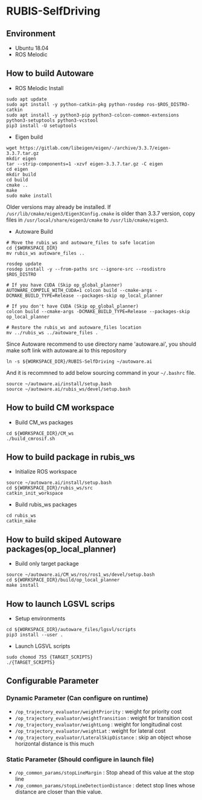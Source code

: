 # RUBIS-SelfDriving

## Environment

- Ubuntu 18.04
- ROS Melodic

## How to build Autoware

* ROS Melodic Install
```
sudo apt update
sudo apt install -y python-catkin-pkg python-rosdep ros-$ROS_DISTRO-catkin
sudo apt install -y python3-pip python3-colcon-common-extensions python3-setuptools python3-vcstool
pip3 install -U setuptools
```

* Eigen build
```
wget https://gitlab.com/libeigen/eigen/-/archive/3.3.7/eigen-3.3.7.tar.gz
mkdir eigen
tar --strip-components=1 -xzvf eigen-3.3.7.tar.gz -C eigen
cd eigen
mkdir build
cd build
cmake ..
make
sudo make install
```

Older versions may already be installed. If `/usr/lib/cmake/eigen3/Eigen3Config.cmake` is older than 3.3.7 version, copy files in `/usr/local/share/eigen3/cmake` to `/usr/lib/cmake/eigen3`.


* Autoware Build
```
# Move the rubis_ws and autoware_files to safe location
cd {$WORKSPACE_DIR}
mv rubis_ws autoware_files ..

rosdep update
rosdep install -y --from-paths src --ignore-src --rosdistro $ROS_DISTRO

# If you have CUDA (Skip op_global_planner)
AUTOWARE_COMPILE_WITH_CUDA=1 colcon build --cmake-args -DCMAKE_BUILD_TYPE=Release --packages-skip op_local_planner

# If you don't have CUDA (Skip op_global_planner)
colcon build --cmake-args -DCMAKE_BUILD_TYPE=Release --packages-skip op_local_planner

# Restore the rubis_ws and autoware_files location
mv ../rubis_ws ../autoware_files .

```

Since Autoware recommend to use directory name 'autoware.ai', you should make soft link with autoware.ai to this repository
```
ln -s ${WORKSPACE_DIR}/RUBIS-SelfDriving ~/autoware.ai
```

And it is recommned to add below sourcing command in your `~/.bashrc` file.
```
source ~/autoware.ai/install/setup.bash
source ~/autoware.ai/rubis_ws/devel/setup.bash
```

## How to build CM workspace
* Build CM_ws packages
```
cd ${WORKSPACE_DIR}/CM_ws
./build_cmrosif.sh
```

## How to build package in rubis_ws

* Initialize ROS workspace
```
source ~/autoware.ai/install/setup.bash
cd ${WORKSPACE_DIR}/rubis_ws/src
catkin_init_workspace
```

* Build rubis_ws packages
```
cd rubis_ws
catkin_make
```

## How to build skiped Autoware packages(op_local_planner)
* Build only target package
```
source ~/autoware.ai/CM_ws/ros/ros1_ws/devel/setup.bash
cd ${WORKSPACE_DIR}/build/op_local_planner
make install
```

## How to launch LGSVL scrips
* Setup environments
```
cd ${WORKSPACE_DIR}/autoware_files/lgsvl/scripts
pip3 install --user .
```

* Launch LGSVL scripts
```
sudo chomod 755 {TARGET_SCRIPTS}
./{TARGET_SCRIPTS}
```

## Configurable Parameter

### Dynamic Parameter (Can configure on runtime)

* `/op_trajectory_evaluator/weightPriority` : weight for priority cost
* `/op_trajectory_evaluator/weightTransition` : weight for transition cost
* `/op_trajectory_evaluator/weightLong` : weight for longitudinal cost
* `/op_trajectory_evaluator/weightLat` : weight for lateral cost
* `/op_trajectory_evaluator/LateralSkipDistance` : skip an object whose horizontal distance is this much

### Static Parameter (Should configure in launch file)

* `/op_common_params/stopLineMargin` : Stop ahead of this value at the stop line
* `/op_common_params/stopLineDetectionDistance` : detect stop lines whose distance are closer than thie value.


